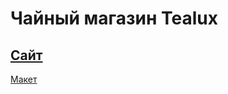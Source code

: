 # Чайный магазин Tealux
## [Сайт](https://ul00lu.github.io/Tealux/)
[Макет](https://www.figma.com/design/nn4R3QBU6P7dcj1pDhqMUN/tea?t=QpCM8RH3XJAPNXVk-0)
